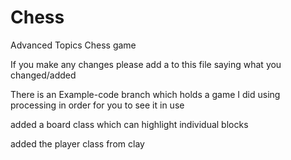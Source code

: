 # Chess
Advanced Topics Chess game

If you make any changes please add a to this file saying what you changed/added

There is an Example-code branch which holds a game I did using processing in order for you to see it in use

added a board class which can highlight individual blocks

added the player class from clay
